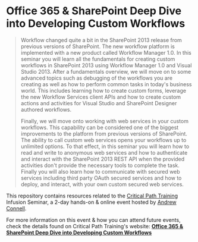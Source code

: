 Office 365 & SharePoint Deep Dive into Developing Custom Workflows
==================================================================

> Workflow changed quite a bit in the SharePoint 2013 release from previous versions of SharePoint. The new workflow platform is implemented with a new product called Workflow Manager 1.0. In this seminar you will learn all the fundamentals for creating custom workflows in SharePoint 2013 using Workflow Manager 1.0 and Visual Studio 2013. After a fundamentals overview, we will move on to some advanced topics such as debugging of the workflows you are creating as well as how to perform common tasks in today's business world. This includes learning how to create custom forms, leverage the new Workflow Services client APIs and how to create custom actions and activities for Visual Studio and SharePoint Designer authored workflows.
> 
> Finally, we will move onto working with web services in your custom workflows. This capability can be considered one of the biggest improvements to the platform from previous versions of SharePoint. The ability to call custom web services opens your workflows up to unlimited options. To that effect, in this seminar you will learn how to read and write to anonymous web services and how to authenticate and interact with the SharePoint 2013 REST API when the provided activities don't provide the necessary tools to complete the task. Finally you will also learn how to communicate with secured web services including third party OAuth secured services and how to deploy, and interact, with your own custom secured web services.

This repository contains resources related to the [Critical Path Training](http://www.criticalpathtraining.com) Infusion Seminar, a 2-day hands-on & online event hosted by [Andrew Connell](http://www.andrewconnell.com). 

For more information on this event & how you can attend future events, check the details found on Critical Path Training's website: **[Office 365 & SharePoint Deep Dive into Developing Custom Workflows](https://www.criticalpathtraining.com/sharepoint-courses/office-365-sharepoint-deep-dive-developing-custom-workflows/)**